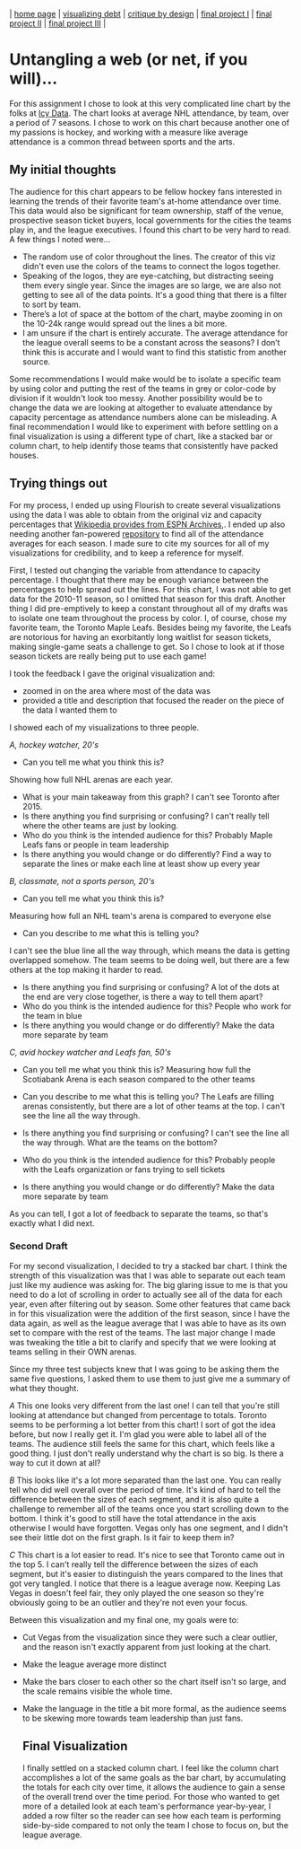 | [home page](https://aoffman5.github.io/tswd-portfolio-fall23/) | [visualizing debt](visualizing-government-debt) | [critique by design](critique-by-design) | [final project I](final-project-part-one) | [final project II](final-project-part-two) | [final project III](final-project-part-three) |

# Untangling a web (or net, if you will)...
For this assignment I chose to look at this very complicated line chart by the folks at [Icy Data](https://www.icydata.hockey/vizzes/attendance/17). The chart looks at average NHL attendance, by team, over a period of 7 seasons.
I chose to work on this chart because another one of my passions is hockey, and working with a measure like average attendance is a common thread between sports and the arts.


## My initial thoughts
The audience for this chart appears to be fellow hockey fans interested in learning the trends of their favorite team's at-home attendance over time. This data would also be significant for team ownership, staff of the venue, prospective season ticket buyers, local governments for the cities the teams play in, and the league executives. 
I found this chart to be very hard to read. A few things I noted were...

- The random use of color throughout the lines. The creator of this viz didn't even use the colors of the teams to connect the logos together.
- Speaking of the logos, they are eye-catching, but distracting seeing them every single year. Since the images are so large, we are also not getting to see all of the data points. It's a good thing that there is a filter to sort by team.
- There’s a lot of space at the bottom of the chart, maybe zooming in on the 10-24k range would spread out the lines a bit more.
- I am unsure if the chart is entirely accurate. The average attendance for the league overall seems to be a constant across the seasons? I don’t think this is accurate and I would want to find this statistic from another source.

Some recommendations I would make would be to isolate a specific team by using color and putting the rest of the teams in grey or color-code by division if it wouldn't look too messy. Another possibility would be to change the data we are looking at altogether to evaluate attendance by capacity percentage as attendance numbers alone can be misleading. A final recommendation I would like to experiment with before settling on a final visualization is using a different type of chart, like a stacked bar or column chart, to help identify those teams that consistently have packed houses.

## Trying things out

For my process, I ended up using Flourish to create several visualizations using the data I was able to obtain from the original viz and capacity percentages that [Wikipedia provides from ESPN Archives,](https://en.wikipedia.org/wiki/List_of_National_Hockey_League_attendance_figures). I ended up also needing another fan-powered [repository](https://hockey.sigmagfx.com/compseason/nhl/1011) to find all of the attendance averages for each season. I made sure to cite my sources for all of my visualizations for credibility, and to keep a reference for myself. 

First, I tested out changing the variable from attendance to capacity percentage. I thought that there may be enough variance between the percentages to help spread out the lines. For this chart, I was not able to get data for the 2010-11 season, so I omitted that season for this draft. Another thing I did pre-emptively to keep a constant throughout all of my drafts was to isolate one team throughout the process by color. I, of course, chose my favorite team, the Toronto Maple Leafs. Besides being my favorite, the Leafs are notorious for having an exorbitantly long waitlist for season tickets, making single-game seats a challenge to get. So I chose to look at if those season tickets are really being put to use each game!

I took the feedback I gave the original visualization and:
- zoomed in on the area where most of the data was
- provided a title and description that focused the reader on the piece of the data I wanted them to

<div class="flourish-embed flourish-chart" data-src="visualisation/15091432"><script src="https://public.flourish.studio/resources/embed.js"></script></div>

I showed each of my visualizations to three people.

*A, hockey watcher, 20's*

- Can you tell me what you think this is?

Showing how full NHL arenas are each year. 
- What is your main takeaway from this graph?
I can't see Toronto after 2015. 
- Is there anything you find surprising or confusing?
I can't really tell where the other teams are just by looking. 
- Who do you think is the intended audience for this?
Probably Maple Leafs fans or people in team leadership
- Is there anything you would change or do differently?
Find a way to separate the lines or make each line at least show up every year

*B, classmate, not a sports person, 20's*

- Can you tell me what you think this is?

Measuring how full an NHL team's arena is compared to everyone else
- Can you describe to me what this is telling you?

I can't see the blue line all the way through, which means the data is getting overlapped somehow. The team seems to be doing well, but there are a few others at the top making it harder to read.

- Is there anything you find surprising or confusing?
A lot of the dots at the end are very close together, is there a way to tell them apart?
- Who do you think is the intended audience for this?
People who work for the team in blue
- Is there anything you would change or do differently?
Make the data more separate by team

*C, avid hockey watcher and Leafs fan, 50's*

- Can you tell me what you think this is?
Measuring how full the Scotiabank Arena is each season compared to the other teams
- Can you describe to me what this is telling you?
The Leafs are filling arenas consistently, but there are a lot of other teams at the top.
I can't see the line all the way through. 

- Is there anything you find surprising or confusing?
I can't see the line all the way through. What are the teams on the bottom?
- Who do you think is the intended audience for this?
Probably people with the Leafs organization or fans trying to sell tickets
- Is there anything you would change or do differently?
Make the data more separate by team

As you can tell, I got a lot of feedback to separate the teams, so that's exactly what I did next.

### Second Draft

For my second visualization, I decided to try a stacked bar chart. I think the strength of this visualization was that I was able to separate out each team just like my audience was asking for. The big glaring issue to me is that you need to do a lot of scrolling in order to actually see all of the data for each year, even after filtering out by season. Some other features that came back in for this visualization were the addition of the first season, since I have the data again, as well as the league average that I was able to have as its own set to compare with the rest of the teams. The last major change I made was tweaking the title a bit to clarify and specify that we were looking at teams selling in their OWN arenas. 

<div class="flourish-embed flourish-chart" data-src="visualisation/15089784"><script src="https://public.flourish.studio/resources/embed.js"></script></div>

Since my three test subjects knew that I was going to be asking them the same five questions, I asked them to use them to just give me a summary of what they thought. 

*A*
This one looks very different from the last one! I can tell that you're still looking at attendance but changed from percentage to totals. Toronto seems to be performing a lot better from this chart! I sort of got the idea before, but now I really get it. I'm glad you were able to label all of the teams. The audience still feels the same for this chart, which feels like a good thing. I just don't really understand why the chart is so big. Is there a way to cut it down at all? 

*B* 
This looks like it's a lot more separated than the last one. You can really tell who did well overall over the period of time. It's kind of hard to tell the difference between the sizes of each segment, and it is also quite a challenge to remember all of the teams once you start scrolling down to the bottom. I think it's good to still have the total attendance in the axis otherwise I would have forgotten. Vegas only has one segment, and I didn't see their little dot on the first graph. Is it fair to keep them in?

*C*
This chart is a lot easier to read. It's nice to see that Toronto came out in the top 5. I can't really tell the difference between the sizes of each segment, but it's easier to distinguish the years compared to the lines that got very tangled. I notice that there is a league average now. Keeping Las Vegas in doesn't feel fair, they only played the one season so they're obviously going to be an outlier and they're not even your focus. 

Between this visualization and my final one, my goals were to:
- Cut Vegas from the visualization since they were such a clear outlier, and the reason isn't exactly apparent from just looking at the chart.
- Make the league average more distinct
- Make the bars closer to each other so the chart itself isn't so large, and the scale remains visible the whole time.
- Make the language in the title a bit more formal, as the audience seems to be skewing more towards team leadership than just fans.

  ## Final Visualization

  I finally settled on a stacked column chart. I feel like the column chart accomplishes a lot of the same goals as the bar chart, by accumulating the totals for each city over time, it allows the audience to gain a sense of the overall trend over the time period. For those who wanted to get more of a detailed look at each team's performance year-by-year, I added a row filter so the reader can see how each team is performing side-by-side compared to not only the team I chose to focus on, but the league average. 

  <div class="flourish-embed flourish-chart" data-src="visualisation/15090407"><script src="https://public.flourish.studio/resources/embed.js"></script></div>
